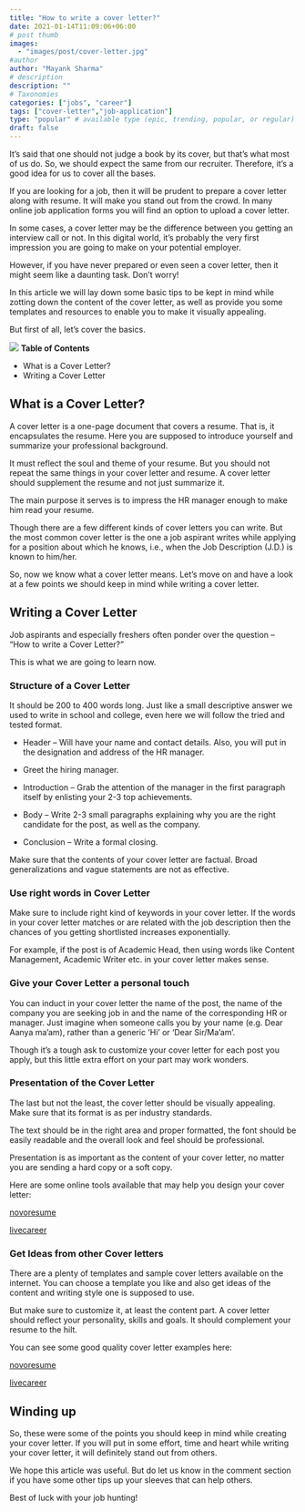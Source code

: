 ```yaml
---
title: "How to write a cover letter?"
date: 2021-01-14T11:09:06+06:00
# post thumb
images:
  - "images/post/cover-letter.jpg"
#author
author: "Mayank Sharma"
# description
description: ""
# Taxonomies
categories: ["jobs", "career"]
tags: ["cover-letter","job-application"]
type: "popular" # available type (epic, trending, popular, or regular)
draft: false
---
```


It’s said that one should not judge a book by its cover, but that’s what most of us do. So, we should expect the same from our recruiter. Therefore, it’s a good idea for us to cover all the bases. 

If you are looking for a job, then it will be prudent to prepare a cover letter along with resume. It will make you stand out from the crowd. In many online job application forms you will find an option to upload a cover letter. 

In some cases, a cover letter may be the difference between you getting an interview call or not. In this digital world, it’s probably the very first impression you are going to make on your potential employer. 

However, if you have never prepared or even seen a cover letter, then it might seem like a daunting task. Don’t worry! 

In this article we will lay down some basic tips to be kept in mind while zotting down the content of the cover letter, as well as provide you some templates and resources to enable you to make it visually appealing. 

But first of all, let’s cover the basics.

<div class="toc-mak">
<img src="../../images/pencil.png">
<b>Table of Contents</b>
<ul>
<li>What is a Cover Letter?</li>
<li>Writing a Cover Letter</li>
</ul>
</div>

## What is a Cover Letter?

A cover letter is a one-page document that covers a resume. That is, it encapsulates the resume. 
Here you are supposed to introduce yourself and summarize your professional background. 

It must reflect the soul and theme of your resume. But you should not repeat the same things in your cover letter and resume. A cover letter should supplement the resume and not just summarize it. 

The main purpose it serves is to impress the HR manager enough to make him read your resume. 

Though there are a few different kinds of cover letters you can write. But the most common cover letter is the one a job aspirant writes while applying for a position about which he knows, i.e., when the Job Description (J.D.) is known to him/her. 

So, now we know what a cover letter means. Let’s move on and have a look at a few points we should keep in mind while writing a cover letter. 


## Writing a Cover Letter

Job aspirants and especially freshers often ponder over the question – “How to write a Cover Letter?”

This is what we are going to learn now. 

### Structure of a Cover Letter

It should be 200 to 400 words long. Just like a small descriptive answer we used to write in school and college, even here we will follow the tried and tested format.

* Header – Will have your name and contact details. Also, you will put in the designation and address of the HR manager.

* Greet the hiring manager.

* Introduction – Grab the attention of the manager in the first paragraph itself by enlisting your 2-3 top achievements. 

* Body – Write 2-3 small paragraphs explaining why you are the right candidate for the post, as well as the company.

* Conclusion – Write a formal closing. 

Make sure that the contents of your cover letter are factual. Broad generalizations and vague statements are not as effective. 

### Use right words in Cover Letter

Make sure to include right kind of keywords in your cover letter. If the words in your cover letter matches or are related with the job description then the chances of you getting shortlisted increases exponentially. 

For example, if the post is of Academic Head, then using words like Content Management, Academic Writer etc. in your cover letter makes sense. 

### Give your Cover Letter a personal touch

You can induct in your cover letter the name of the post, the name of the company you are seeking job in and the name of the corresponding HR or manager. Just imagine when someone calls you by your name (e.g. Dear Aanya ma’am), rather than a generic ‘Hi’ or ‘Dear Sir/Ma’am’. 

Though it’s a tough ask to customize your cover letter for each post you apply, but this little extra effort on your part may work wonders. 

### Presentation of the Cover Letter
The last but not the least, the cover letter should be visually appealing. Make sure that its format is as per industry standards. 

The text should be in the right area and proper formatted, the font should be easily readable and the overall look and feel should be professional. 

Presentation is as important as the content of your cover letter, no matter you are sending a hard copy or a soft copy. 

Here are some online tools available that may help you design your cover letter:

<a href="https://novoresume.com/cover-letter-templates" target="_blank" class="mak-link">novoresume</a>

<a href="https://www.livecareer.com/cover-letter/builder" target="_blank" class="mak-link">livecareer</a>


### Get Ideas from other Cover letters

There are a plenty of templates and sample cover letters available on the internet. You can choose a template you like and also get ideas of the content and writing style one is supposed to use. 

But make sure to customize it, at least the content part. A cover letter should reflect your personality, skills and goals. It should complement your resume to the hilt. 

You can see some good quality cover letter examples here:

<a href="https://novoresume.com/career-blog/cover-letter-examples" target="_blank" class="mak-link">novoresume</a>

<a href="https://www.thebalancecareers.com/free-cover-letter-examples-and-writing-tips-2060208" target="_blank" class="mak-link">livecareer</a>


## Winding up

So, these were some of the points you should keep in mind while creating your cover letter. If you will put in some effort, time and heart while writing your cover letter, it will definitely stand out from others. 

We hope this article was useful. But do let us know in the comment section if you have some other tips up your sleeves that can help others. 

Best of luck with your job hunting! 

